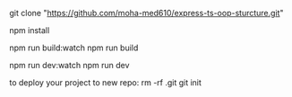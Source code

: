 git clone "https://github.com/moha-med610/express-ts-oop-sturcture.git"

npm install

npm run build:watch 
npm run build

npm run dev:watch
npm run dev

to deploy your project to new repo:
rm -rf .git 
git init
